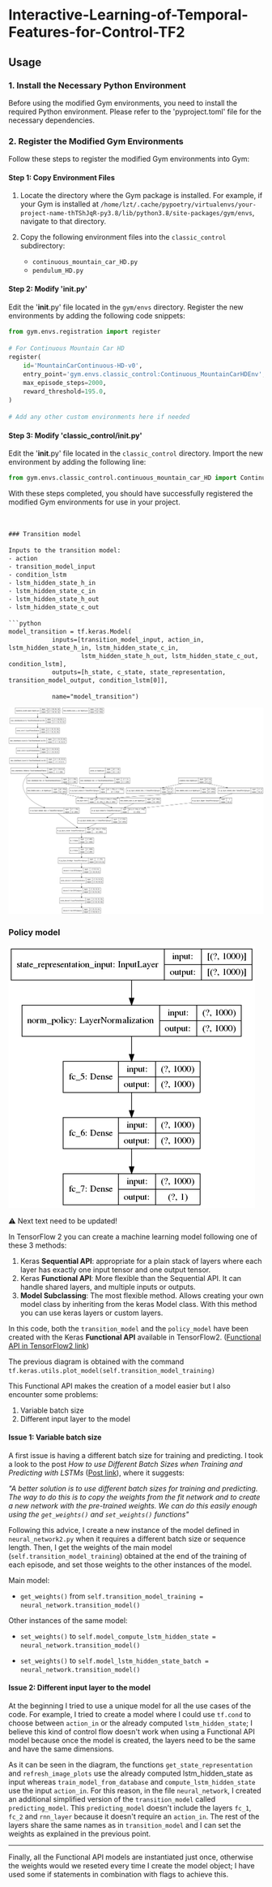 # Interactive-Learning-of-Temporal-Features-for-Control-TF2


## Usage

### 1. Install the Necessary Python Environment

Before using the modified Gym environments, you need to install the required Python environment. Please refer to the 'pyproject.toml' file for the necessary dependencies.

### 2. Register the Modified Gym Environments

Follow these steps to register the modified Gym environments into Gym:

#### Step 1: Copy Environment Files

1. Locate the directory where the Gym package is installed. For example, if your Gym is installed at `/home/lzt/.cache/pypoetry/virtualenvs/your-project-name-thTShJqR-py3.8/lib/python3.8/site-packages/gym/envs`, navigate to that directory.

2. Copy the following environment files into the `classic_control` subdirectory:

   - `continuous_mountain_car_HD.py`
   - `pendulum_HD.py`

#### Step 2: Modify '__init__.py'

Edit the '__init__.py' file located in the `gym/envs` directory. Register the new environments by adding the following code snippets:

```python
from gym.envs.registration import register

# For Continuous Mountain Car HD
register(
    id='MountainCarContinuous-HD-v0',
    entry_point='gym.envs.classic_control:Continuous_MountainCarHDEnv',
    max_episode_steps=2000,
    reward_threshold=195.0,
)

# Add any other custom environments here if needed
```

#### Step 3: Modify 'classic_control/__init__.py'

Edit the '__init__.py' file located in the `classic_control` directory. Import the new environment by adding the following line:

```python
from gym.envs.classic_control.continuous_mountain_car_HD import Continuous_MountainCarHDEnv
```

With these steps completed, you should have successfully registered the modified Gym environments for use in your project.
```


### Transition model

Inputs to the transition model:
- action
- transition_model_input
- condition_lstm
- lstm_hidden_state_h_in
- lstm_hidden_state_c_in 
- lstm_hidden_state_h_out
- lstm_hidden_state_c_out

```python
model_transition = tf.keras.Model(
            inputs=[transition_model_input, action_in, lstm_hidden_state_h_in, lstm_hidden_state_c_in,
                    lstm_hidden_state_h_out, lstm_hidden_state_c_out, condition_lstm],
            outputs=[h_state, c_state, state_representation, transition_model_output, condition_lstm[0]],

            name="model_transition")
 ```

![transition model](transition_model.png)




### Policy model
![transition model](policy_model.png)


⚠️ Next text need to be updated!

In TensorFlow 2 you can create a machine learning model following one of these 3 methods:
1. Keras **Sequential API**: appropriate for a plain stack of layers where each layer has exactly one input tensor and one output tensor.
2. Keras **Functional API**: More flexible than the Sequential API. It can handle shared layers, and multiple inputs or outputs.
3. **Model Subclassing**: The most flexible method. Allows creating your own model class by inheriting from the keras Model class. With this method you can use keras layers or custom layers.

In this code, both the `transition_model` and the `policy_model` have been created with the Keras **Functional API** available in TensorFlow2. ([Functional API in TensorFlow2 link](https://www.tensorflow.org/guide/keras/functional))


The previous diagram is obtained with the command `tf.keras.utils.plot_model(self.transition_model_training)`



This Functional API makes the creation of a model easier but I also encounter some problems:
1. Variable batch size
2. Different input layer to the model


#### Issue 1: Variable batch size
A first issue is having a different batch size for training and predicting. I took a look to the post *How to use Different Batch Sizes when Training and Predicting with LSTMs* ([Post link](https://machinelearningmastery.com/use-different-batch-sizes-training-predicting-python-keras/)), where it suggests: 

*"A better solution is to use different batch sizes for training and predicting. The way to do this is to copy the weights from the fit network and to create a new network with the pre-trained weights. We can do this easily enough using the `get_weights()` and `set_weights()` functions"*

Following this advice, I create a new instance of the model defined in `neural_network2.py` when it requires a different batch size or sequence length. Then, I get the weights of the main model (`self.transition_model_training`) obtained at the end of the training of each episode, and set those weights  to the other instances of the model.


Main model:
- `get_weights()` from `self.transition_model_training = neural_network.transition_model()`

Other instances of the same model:

- `set_weights()` to `self.model_compute_lstm_hidden_state = neural_network.transition_model()`

- `set_weights()` to `self.model_lstm_hidden_state_batch = neural_network.transition_model()`



#### Issue 2: Different input layer to the model

At the beginning I tried to use a unique model for all the use cases of the code. For example, I tried to create a model where I could use `tf.cond` to choose between `action_in` or the already computed `lstm_hidden_state`; I believe this kind of control flow doesn't work when using a Functional API model because once the model is created, the layers need to be the same and have the same dimensions.

As it can be seen in the diagram, the functions `get_state_representation` and `refresh_image_plots` use the already computed lstm_hidden_state as input whereas `train_model_from_database` and `compute_lstm_hidden_state` use the input `action_in`. For this reason, in the file `neural_network`, I created an additional simplified version of the `transition_model` called `predicting_model`. This `predicting_model` doesn't include the layers `fc_1`, `fc_2` and `rnn_layer` because it doesn't require an `action_in`. The rest of the layers share the same names as in `transition_model` and I can set the weights as explained in the previous point.


---


Finally, all the Functional API models are instantiated just once, otherwise the weights would we reseted every time I create the model object; I have used some if statements in combination with flags to achieve this.
